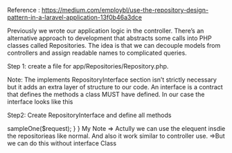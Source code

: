 
Reference : https://medium.com/employbl/use-the-repository-design-pattern-in-a-laravel-application-13f0b46a3dce 

Previously we wrote our application logic in the controller. There’s an alternative approach to development that abstracts some calls into PHP classes called Repositories. The idea is that we can decouple models from controllers and assign readable names to complicated queries.

Step 1: create a file for app/Repositories/Repository.php.
<script>
<?php 
 	namespace App\Repositories;
	use App\Repositories\RepositoryInterface;
	use App\User;

	class Repository implements RepositoryInterface
	{
		public function sampleOne($request)
		{
			print_r($request);
		}
		public function sampleTwo()
		{
			return "inside The Sample Two";
		}
	}
?>
</script>
Note: The implements RepositoryInterface section isn’t strictly necessary but it adds an extra layer of structure to our code. An interface is a contract that defines the methods a class MUST have defined. In our case the interface looks like this

Step2: Create RepositoryInterface and define all methods

<?php 
	namespace App\Repositories;

	interface RepositoryInterface
	{
		public function sampleOne($request);
		public function sampleTwo();
	}

Step 3: Use the repository inside the controllers

<?php
	use Illuminate\Http\Request;
	use App\User;
	use App\Repositories\Repository;
	class TestController extends Controller
	{
		public function test()
		{   
        			$repo = new Repository();
        			$request = array();
        			$request['name'] = "manu joseph";
        			$request['age'] = "25";
        			return $repo->sampleOne($request);       
    		}
	}

My Note 

=> Actully we can use the elequent insdie the repositorieas like normal. And also it work similar to controller use. 
=>But we can do this without interface Class